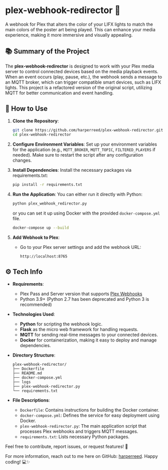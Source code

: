 # plex-webhook-redirector 🚀

A webhook for Plex that alters the color of your LIFX lights to match the main colors of the poster art being played. This can enhance your media experience, making it more immersive and visually appealing.

## 📚 Summary of the Project

The **plex-webhook-redirector** is designed to work with your Plex media server to control connected devices based on the media playback events. When an event occurs (play, pause, etc.), the webhook sends a message to an MQTT broker, which can trigger compatible smart devices, such as LIFX lights. This project is a refactored version of the original script, utilizing MQTT for better communication and event handling.

## 🌟 How to Use

1. **Clone the Repository**:
   ```bash
   git clone https://github.com/harperreed/plex-webhook-redirector.git
   cd plex-webhook-redirector
   ```

2. **Configure Environment Variables**:
   Set up your environment variables for the application (e.g., `MQTT_BROKER`, `MQTT_TOPIC`, `FILTERED_PLAYERS` if needed). Make sure to restart the script after any configuration changes.

3. **Install Dependencies**:
   Install the necessary packages via requirements.txt:
   ```bash
   pip install -r requirements.txt
   ```

4. **Run the Application**:
   You can either run it directly with Python:
   ```bash
   python plex_webhook_redirector.py
   ```
   or you can set it up using Docker with the provided `docker-compose.yml` file.
   ```bash
   docker-compose up --build
   ```

5. **Add Webhook to Plex**:
   - Go to your Plex server settings and add the webhook URL:
     ```
     http://localhost:8765
     ```

## ⚙️ Tech Info

- **Requirements**:
  - Plex Pass and Server version that supports [Plex Webhooks](https://support.plex.tv/hc/en-us/articles/115002267687-Webhooks)
  - Python 3.9+ (Python 2.7 has been deprecated and Python 3 is recommended)

- **Technologies Used**:
  - **Python** for scripting the webhook logic.
  - **Flask** as the micro web framework for handling requests.
  - **MQTT** for sending real-time messages to your connected devices.
  - **Docker** for containerization, making it easy to deploy and manage dependencies.

- **Directory Structure**:
  ```
  plex-webhook-redirector/
  ├── Dockerfile
  ├── README.md
  ├── docker-compose.yml
  ├── logs
  ├── plex-webhook-redirector.py
  └── requirements.txt
  ```

- **File Descriptions**:
  - `Dockerfile`: Contains instructions for building the Docker container.
  - `docker-compose.yml`: Defines the service for easy deployment using Docker.
  - `plex-webhook-redirector.py`: The main application script that processes Plex webhooks and triggers MQTT messages.
  - `requirements.txt`: Lists necessary Python packages.

Feel free to contribute, report issues, or request features! 🌈

For more information, reach out to me here on GitHub: [harperreed](https://github.com/harperreed). Happy coding! 💻✨
